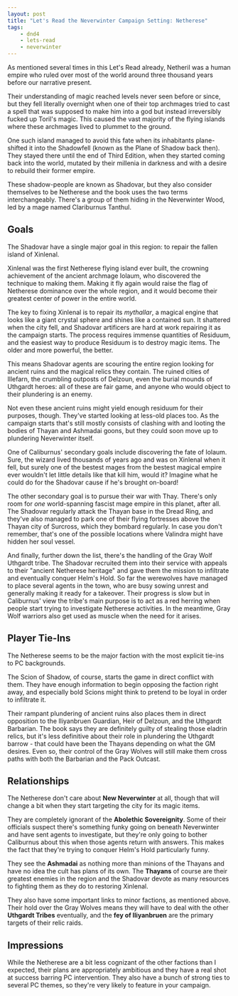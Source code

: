 ```yaml
---
layout: post
title: "Let's Read the Neverwinter Campaign Setting: Netherese"
tags:
    - dnd4
    - lets-read
    - neverwinter
---
```


As mentioned several times in this Let's Read already, Netheril was a human
empire who ruled over most of the world around three thousand years before our
narrative present.

Their understanding of magic reached levels never seen before or since, but they
fell literally overnight when one of their top archmages tried to cast a spell
that was supposed to make him into a god but instead irreversibly fucked up
Toril's magic. This caused the vast majority of the flying islands where these
archmages lived to plummet to the ground.

One such island managed to avoid this fate when its inhabitants plane-shifted it
into the Shadowfell (known as the Plane of Shadow back then). They stayed there
until the end of Third Edition, when they started coming back into the world,
mutated by their millenia in darkness and with a desire to rebuild their former
empire.

These shadow-people are known as Shadovar, but they also consider themselves to
be Netherese and the book uses the two terms interchangeably. There's a group of
them hiding in the Neverwinter Wood, led by a mage named Clariburnus Tanthul.

## Goals

The Shadovar have a single major goal in this region: to repair the fallen
island of Xinlenal.

Xinlenal was the first Netherese flying island ever built, the crowning
achievement of the ancient archmage Iolaum, who discovered the technique to
making them. Making it fly again would raise the flag of Netherese dominance
over the whole region, and it would become their greatest center of power in the
entire world.

The key to fixing Xinlenal is to repair its _mythallar_, a magical engine that
looks like a giant crystal sphere and shines like a contained sun. It shattered
when the city fell, and Shadovar artificers are hard at work repairing it as the
campaign starts. The process requires immense quantities of Residuum, and the
easiest way to produce Residuum is to destroy magic items. The older and more
powerful, the better.

This means Shadovar agents are scouring the entire region looking for ancient
ruins and the magical relics they contain. The ruined cities of Illefarn, the
crumbling outposts of Delzoun, even the burial mounds of Uthgardt heroes: all of
these are fair game, and anyone who would object to their plundering is an
enemy.

Not even these ancient ruins might yield enough residuum for their purposes,
though. They've started looking at less-old places too. As the campaign starts
that's still mostly consists of clashing with and looting the bodies of Thayan
and Ashmadai goons, but they could soon move up to plundering Neverwinter
itself.

One of Caliburnus' secondary goals include discovering the fate of Iolaum. Sure,
the wizard lived thousands of years ago and was on Xinlenal when it fell, but
surely one of the bestest mages from the bestest magical empire ever wouldn't
let little details like that kill him, would it? Imagine what he could do for
the Shadovar cause if he's brought on-board!

The other secondary goal is to pursue their war with Thay. There's only room for
_one_ world-spanning fascist mage empire in this planet, after all. The Shadovar
regularly attack the Thayan base in the Dread Ring, and they've also managed to
park one of their flying fortresses above the Thayan city of Surcross, which
they bombard regularly. In case you don't remember, that's one of the possible
locations where Valindra might have hidden her soul vessel.

And finally, further down the list, there's the handling of the Gray Wolf
Uthgardt tribe. The Shadovar recruited them into their service with appeals to
their "ancient Netherese heritage" and gave them the mission to infiltrate and
eventually conquer Helm's Hold. So far the werewolves have managed to place
several agents in the town, who are busy sowing unrest and generally making it
ready for a takeover. Their progress is slow but in Caliburnus' view the tribe's
main purpose is to act as a red herring when people start trying to investigate
Netherese activities. In the meantime, Gray Wolf warriors also get used as
muscle when the need for it arises.

## Player Tie-Ins

The Netherese seems to be the major faction with the most explicit tie-ins to PC
backgrounds.

The Scion of Shadow, of course, starts the game in direct conflict with
them. They have enough information to begin opposing the faction right away, and
especially bold Scions might think to pretend to be loyal in order to infiltrate
it.

Their rampant plundering of ancient ruins also places them in direct opposition
to the Iliyanbruen Guardian, Heir of Delzoun, and the Uthgardt Barbarian. The
book says they are definitely guilty of stealing those eladrin relics, but it's
less definitive about their role in plundering the Uthgardt barrow - that could
have been the Thayans depending on what the GM desires. Even so, their control of
the Gray Wolves will still make them cross paths with both the Barbarian and the
Pack Outcast.

## Relationships

The Netherese don't care about **New Neverwinter** at all, though that will
change a bit when they start targeting the city for its magic items.

They are completely ignorant of the **Abolethic Sovereignity**. Some of their
officials suspect there's something funky going on beneath Neverwinter and have
sent agents to investigate, but they're only going to bother Caliburnus about
this when those agents return with answers. This makes the fact that they're
trying to conquer Helm's Hold particularly funny.

They see the **Ashmadai** as nothing more than minions of the Thayans and have
no idea the cult has plans of its own. The **Thayans** of course are their
greatest enemies in the region and the Shadovar devote as many resources to
fighting them as they do to restoring Xinlenal.

They also have some important links to minor factions, as mentioned above. Their
hold over the Gray Wolves means they will have to deal with the other **Uthgardt
Tribes** eventually, and the **fey of Iliyanbruen** are the primary targets of
their relic raids.

## Impressions

While the Netherese are a bit less cognizant of the other factions than I
expected, their plans are appropriately ambitious and they have a real shot at
success barring PC intervention. They also have a bunch of strong ties to
several PC themes, so they're very likely to feature in your campaign.
